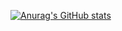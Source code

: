 [![Anurag's GitHub stats](https://github-readme-stats.vercel.app/api?username=sonyakkmas&theme=tokyonight)](https://github.com/anuraghazra/github-readme-stats)

<!--
**sonyakkmas/sonyakkmas** is a ✨ _special_ ✨ repository because its `README.md` (this file) appears on your GitHub profile.

Here are some ideas to get you started:

- 🔭 I’m currently working on ...
- 🌱 I’m currently learning ...
- 👯 I’m looking to collaborate on ...
- 🤔 I’m looking for help with ...
- 💬 Ask me about ...
- 📫 How to reach me: ...
- 😄 Pronouns: ...
- ⚡ Fun fact: ...
-->
